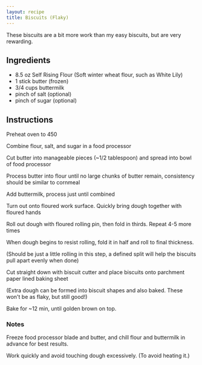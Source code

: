```yaml
---
layout: recipe
title: Biscuits (Flaky)
---
```



These biscuits are a bit more work than my easy biscuits, but are very rewarding.

## Ingredients
- 8.5 oz Self Rising Flour (Soft winter wheat flour, such as White Lily)
- 1 stick butter (frozen)
- 3/4 cups buttermilk
- pinch of salt (optional)
- pinch of sugar (optional)

## Instructions
Preheat oven to 450

Combine flour, salt, and sugar in a food processor

Cut butter into manageable pieces (~1/2 tablespoon) and spread into bowl of food processor

Process butter into flour until no large chunks of butter remain, consistency should be similar to cornmeal

Add buttermilk, process just until combined

Turn out onto floured work surface. Quickly bring dough together with floured hands

Roll out dough with floured rolling pin, then fold in thirds. Repeat 4-5 more times 

When dough begins to resist rolling, fold it in half and roll to final thickness.

(Should be just a little rolling in this step, a defined split will help the biscuits pull apart evenly when done)

Cut straight down with biscuit cutter and place biscuits onto parchment paper lined baking sheet

(Extra dough can be formed into biscuit shapes and also baked. These won't be as flaky, but still good!)

Bake for ~12 min, until golden brown on top. 

### Notes

Freeze food processor blade and butter, and chill flour and buttermilk in advance for best results.

Work quickly and avoid touching dough excessively. (To avoid heating it.)